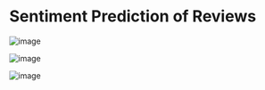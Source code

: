 # Sentiment Prediction of Reviews

![image](https://github.com/user-attachments/assets/5db8be5b-d6e0-436c-99bb-d48af143336d)

![image](https://github.com/user-attachments/assets/b2801de7-008e-4d77-9233-428681b32f3b)

![image](https://github.com/user-attachments/assets/95b31c67-65da-4684-bc5f-62035a6d39da)
